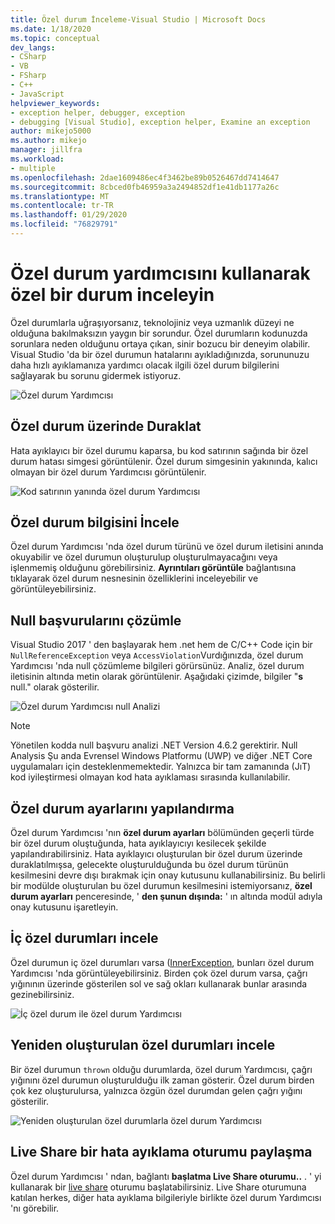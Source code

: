 ```yaml
---
title: Özel durum İnceleme-Visual Studio | Microsoft Docs
ms.date: 1/18/2020
ms.topic: conceptual
dev_langs:
- CSharp
- VB
- FSharp
- C++
- JavaScript
helpviewer_keywords:
- exception helper, debugger, exception
- debugging [Visual Studio], exception helper, Examine an exception
author: mikejo5000
ms.author: mikejo
manager: jillfra
ms.workload:
- multiple
ms.openlocfilehash: 2dae1609486ec4f3462be89b0526467dd7414647
ms.sourcegitcommit: 8cbced0fb46959a3a2494852df1e41db1177a26c
ms.translationtype: MT
ms.contentlocale: tr-TR
ms.lasthandoff: 01/29/2020
ms.locfileid: "76829791"
---
```

# <a name="inspect-an-exception-using-the-exception-helper"></a>Özel durum yardımcısını kullanarak özel bir durum inceleyin 

Özel durumlarla uğraşıyorsanız, teknolojiniz veya uzmanlık düzeyi ne olduğuna bakılmaksızın yaygın bir sorundur. Özel durumların kodunuzda sorunlara neden olduğunu ortaya çıkan, sinir bozucu bir deneyim olabilir. Visual Studio 'da bir özel durumun hatalarını ayıkladığınızda, sorununuzu daha hızlı ayıklamanıza yardımcı olacak ilgili özel durum bilgilerini sağlayarak bu sorunu gidermek istiyoruz.

![Özel durum Yardımcısı](media/debugger-exception-helper-default.png)

## <a name="pause-on-the-exception"></a>Özel durum üzerinde Duraklat
Hata ayıklayıcı bir özel durumu kaparsa, bu kod satırının sağında bir özel durum hatası simgesi görüntülenir. Özel durum simgesinin yakınında, kalıcı olmayan bir özel durum Yardımcısı görüntülenir.

![Kod satırının yanında özel durum Yardımcısı](media/debugger-exception-helper-locerror.png)

## <a name="inspect-exception-info"></a>Özel durum bilgisini İncele
Özel durum Yardımcısı 'nda özel durum türünü ve özel durum iletisini anında okuyabilir ve özel durumun oluşturulup oluşturulmayacağını veya işlenmemiş olduğunu görebilirsiniz. **Ayrıntıları görüntüle** bağlantısına tıklayarak özel durum nesnesinin özelliklerini inceleyebilir ve görüntüleyebilirsiniz.

## <a name="analyze-null-references"></a>Null başvurularını çözümle
Visual Studio 2017 ' den başlayarak hem .net hem de C/C++ Code için bir `NullReferenceException` veya `AccessViolation`Vurdığınızda, özel durum Yardımcısı 'nda null çözümleme bilgileri görürsünüz. Analiz, özel durum iletisinin altında metin olarak görüntülenir. Aşağıdaki çizimde, bilgiler "**s** null." olarak gösterilir.

![Özel durum Yardımcısı null Analizi](media/debugger-exception-helper-default.png)


> [!NOTE]
> Yönetilen kodda null başvuru analizi .NET Version 4.6.2 gerektirir. Null Analysis Şu anda Evrensel Windows Platformu (UWP) ve diğer .NET Core uygulamaları için desteklenmemektedir. Yalnızca bir tam zamanında (JıT) kod iyileştirmesi olmayan kod hata ayıklaması sırasında kullanılabilir.

## <a name="configure-exception-settings"></a>Özel durum ayarlarını yapılandırma 
Özel durum Yardımcısı 'nın **özel durum ayarları** bölümünden geçerli türde bir özel durum oluştuğunda, hata ayıklayıcıyı kesilecek şekilde yapılandırabilirsiniz. Hata ayıklayıcı oluşturulan bir özel durum üzerinde duraklatılmışsa, gelecekte oluşturulduğunda bu özel durum türünün kesilmesini devre dışı bırakmak için onay kutusunu kullanabilirsiniz. Bu belirli bir modülde oluşturulan bu özel durumun kesilmesini istemiyorsanız, **özel durum ayarları** penceresinde, ' **den şunun dışında:** ' ın altında modül adıyla onay kutusunu işaretleyin. 

## <a name="inspect-inner-exceptions"></a>İç özel durumları incele 
Özel durumun iç özel durumları varsa ([InnerException](https://docs.microsoft.com/dotnet/api/system.exception.innerexception), bunları özel durum Yardımcısı 'nda görüntüleyebilirsiniz. Birden çok özel durum varsa, çağrı yığınının üzerinde gösterilen sol ve sağ okları kullanarak bunlar arasında gezinebilirsiniz.

![İç özel durum ile özel durum Yardımcısı](media/debugger-exception-helper-innerexception.png)

## <a name="inspect-rethrown-exceptions"></a>Yeniden oluşturulan özel durumları incele
Bir özel durumun `thrown` olduğu durumlarda, özel durum Yardımcısı, çağrı yığınını özel durumun oluşturulduğu ilk zaman gösterir. Özel durum birden çok kez oluşturulursa, yalnızca özgün özel durumdan gelen çağrı yığını gösterilir.

![Yeniden oluşturulan özel durumlarla özel durum Yardımcısı](media/debugger-exception-helper-innerexception.png)

## <a name="share-a-debug-session-with-live-share"></a>Live Share bir hata ayıklama oturumu paylaşma
Özel durum Yardımcısı ' ndan, bağlantı **başlatma Live Share oturumu..** . ' yi kullanarak bir [live share](https://docs.microsoft.com/visualstudio/liveshare/) oturumu başlatabilirsiniz. Live Share oturumuna katılan herkes, diğer hata ayıklama bilgileriyle birlikte özel durum Yardımcısı 'nı görebilir.
